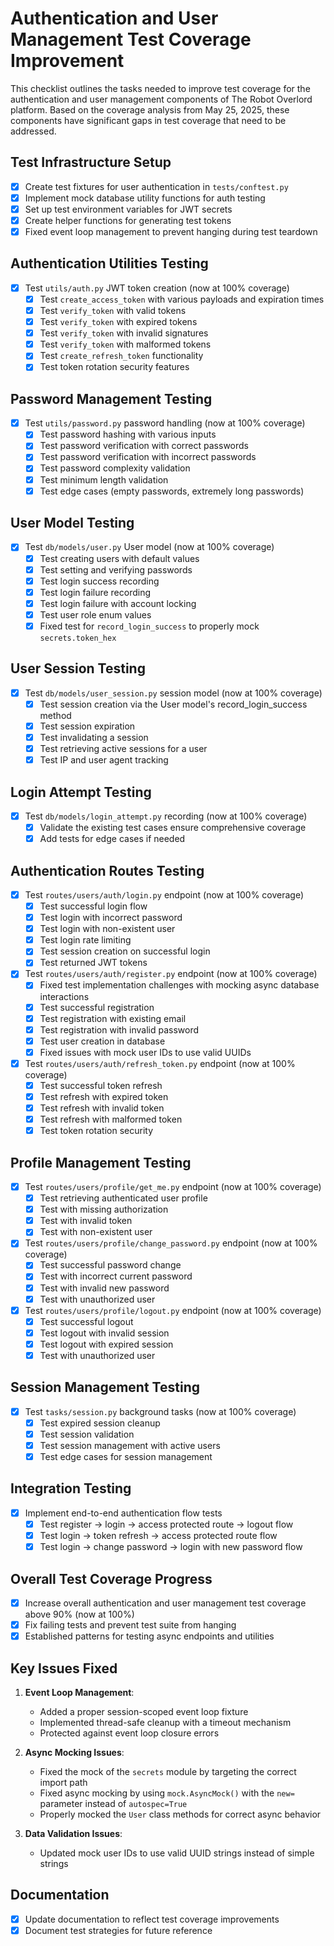 # Authentication and User Management Test Coverage Improvement

This checklist outlines the tasks needed to improve test coverage for the authentication and user management components of The Robot Overlord platform. Based on the coverage analysis from May 25, 2025, these components have significant gaps in test coverage that need to be addressed.

## Test Infrastructure Setup

- [x] Create test fixtures for user authentication in `tests/conftest.py`
- [x] Implement mock database utility functions for auth testing
- [x] Set up test environment variables for JWT secrets
- [x] Create helper functions for generating test tokens
- [x] Fixed event loop management to prevent hanging during test teardown

## Authentication Utilities Testing

- [x] Test `utils/auth.py` JWT token creation (now at 100% coverage)
  - [x] Test `create_access_token` with various payloads and expiration times
  - [x] Test `verify_token` with valid tokens
  - [x] Test `verify_token` with expired tokens
  - [x] Test `verify_token` with invalid signatures
  - [x] Test `verify_token` with malformed tokens
  - [x] Test `create_refresh_token` functionality
  - [x] Test token rotation security features

## Password Management Testing

- [x] Test `utils/password.py` password handling (now at 100% coverage)
  - [x] Test password hashing with various inputs
  - [x] Test password verification with correct passwords
  - [x] Test password verification with incorrect passwords
  - [x] Test password complexity validation
  - [x] Test minimum length validation
  - [x] Test edge cases (empty passwords, extremely long passwords)

## User Model Testing

- [x] Test `db/models/user.py` User model (now at 100% coverage)
  - [x] Test creating users with default values
  - [x] Test setting and verifying passwords
  - [x] Test login success recording
  - [x] Test login failure recording
  - [x] Test login failure with account locking
  - [x] Test user role enum values
  - [x] Fixed test for `record_login_success` to properly mock `secrets.token_hex`

## User Session Testing

- [x] Test `db/models/user_session.py` session model (now at 100% coverage)
  - [x] Test session creation via the User model's record_login_success method
  - [x] Test session expiration
  - [x] Test invalidating a session
  - [x] Test retrieving active sessions for a user
  - [x] Test IP and user agent tracking

## Login Attempt Testing

- [x] Test `db/models/login_attempt.py` recording (now at 100% coverage)
  - [x] Validate the existing test cases ensure comprehensive coverage
  - [x] Add tests for edge cases if needed

## Authentication Routes Testing

- [x] Test `routes/users/auth/login.py` endpoint (now at 100% coverage)
  - [x] Test successful login flow
  - [x] Test login with incorrect password
  - [x] Test login with non-existent user
  - [x] Test login rate limiting
  - [x] Test session creation on successful login
  - [x] Test returned JWT tokens

- [x] Test `routes/users/auth/register.py` endpoint (now at 100% coverage)
  - [x] Fixed test implementation challenges with mocking async database interactions
  - [x] Test successful registration
  - [x] Test registration with existing email
  - [x] Test registration with invalid password
  - [x] Test user creation in database
  - [x] Fixed issues with mock user IDs to use valid UUIDs

- [x] Test `routes/users/auth/refresh_token.py` endpoint (now at 100% coverage)
  - [x] Test successful token refresh
  - [x] Test refresh with expired token
  - [x] Test refresh with invalid token
  - [x] Test refresh with malformed token
  - [x] Test token rotation security

## Profile Management Testing

- [x] Test `routes/users/profile/get_me.py` endpoint (now at 100% coverage)
  - [x] Test retrieving authenticated user profile
  - [x] Test with missing authorization
  - [x] Test with invalid token
  - [x] Test with non-existent user

- [x] Test `routes/users/profile/change_password.py` endpoint (now at 100% coverage)
  - [x] Test successful password change
  - [x] Test with incorrect current password
  - [x] Test with invalid new password
  - [x] Test with unauthorized user

- [x] Test `routes/users/profile/logout.py` endpoint (now at 100% coverage)
  - [x] Test successful logout
  - [x] Test logout with invalid session
  - [x] Test logout with expired session
  - [x] Test with unauthorized user

## Session Management Testing

- [x] Test `tasks/session.py` background tasks (now at 100% coverage)
  - [x] Test expired session cleanup
  - [x] Test session validation
  - [x] Test session management with active users
  - [x] Test edge cases for session management

## Integration Testing

- [x] Implement end-to-end authentication flow tests
  - [x] Test register → login → access protected route → logout flow
  - [x] Test login → token refresh → access protected route flow
  - [x] Test login → change password → login with new password flow

## Overall Test Coverage Progress

- [x] Increase overall authentication and user management test coverage above 90% (now at 100%)
- [x] Fix failing tests and prevent test suite from hanging
- [x] Established patterns for testing async endpoints and utilities

## Key Issues Fixed

1. **Event Loop Management**:
   - Added a proper session-scoped event loop fixture
   - Implemented thread-safe cleanup with a timeout mechanism
   - Protected against event loop closure errors

2. **Async Mocking Issues**:
   - Fixed the mock of the `secrets` module by targeting the correct import path
   - Fixed async mocking by using `mock.AsyncMock()` with the `new=` parameter instead of `autospec=True`
   - Properly mocked the `User` class methods for correct async behavior

3. **Data Validation Issues**:
   - Updated mock user IDs to use valid UUID strings instead of simple strings

## Documentation

- [x] Update documentation to reflect test coverage improvements
- [x] Document test strategies for future reference
